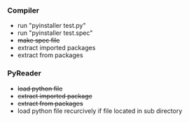 ### Compiler
- run "pyinstaller test.py"
- run "pyinstaller test.spec"
- ~~make spec file~~
- extract imported packages
- extract from packages

### PyReader
- ~~load python file~~
- ~~extract imported package~~
- ~~extract from packages~~
- load python file recurcively if file located in sub directory